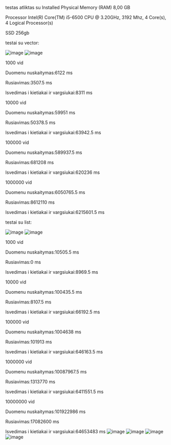 testas atliktas su
Installed Physical Memory (RAM)	8,00 GB

Processor	Intel(R) Core(TM) i5-6500 CPU @ 3.20GHz, 3192 Mhz, 4 Core(s), 4 Logical Processor(s)

SSD	256gb

testai su vector:

![image](https://github.com/ignasrepecka/c--/assets/146369153/b1f7a126-edc7-4ecc-a77b-0f72ec7d2425)
![image](https://github.com/ignasrepecka/c--/assets/146369153/7d7588f6-2b56-432d-9181-213e2edb60de)

1000 vid

Duomenu nuskaitymas:6122 ms

Rusiavimas:3507.5 ms

Isvedimas i kietiakai ir vargsiukai:8311 ms



10000 vid

Duomenu nuskaitymas:59951 ms

Rusiavimas:50378.5 ms

Isvedimas i kietiakai ir vargsiukai:63942.5 ms



100000 vid

Duomenu nuskaitymas:589937.5 ms

Rusiavimas:681208 ms

Isvedimas i kietiakai ir vargsiukai:620236 ms



1000000 vid

Duomenu nuskaitymas:6050765.5 ms

Rusiavimas:8612110 ms

Isvedimas i kietiakai ir vargsiukai:6215601.5 ms


testai su list:

![image](https://github.com/ignasrepecka/c--/assets/146369153/d4dadc93-5f40-4ab0-9d00-43689c4c9b31)
![image](https://github.com/ignasrepecka/c--/assets/146369153/bed89fb3-d351-4c24-bedc-e734298abf92)

1000 vid

Duomenu nuskaitymas:10505.5 ms

Rusiavimas:0 ms

Isvedimas i kietiakai ir vargsiukai:8969.5 ms



10000 vid

Duomenu nuskaitymas:100435.5 ms

Rusiavimas:8107.5 ms

Isvedimas i kietiakai ir vargsiukai:66192.5 ms



100000 vid

Duomenu nuskaitymas:1004638 ms

Rusiavimas:101913 ms

Isvedimas i kietiakai ir vargsiukai:646163.5 ms



1000000 vid

Duomenu nuskaitymas:10087967.5 ms

Rusiavimas:1313770 ms

Isvedimas i kietiakai ir vargsiukai:6411551.5 ms



10000000 vid 

Duomenu nuskaitymas:101922986 ms

Rusiavimas:17082600 ms

Isvedimas i kietiakai ir vargsiukai:64653483 ms
![image](https://github.com/ignasrepecka/c--/assets/146369153/194dbd15-b089-423c-b6d4-681dbbc35b05)
![image](https://github.com/ignasrepecka/c--/assets/146369153/edf1056e-b456-4553-8c44-a1f9b13ae4de)
![image](https://github.com/ignasrepecka/c--/assets/146369153/43af7a60-1f88-4ca6-85e5-7512950e2b8d)
![image](https://github.com/ignasrepecka/c--/assets/146369153/bda30e52-4440-4db0-90cf-93f8a7d77c53)



